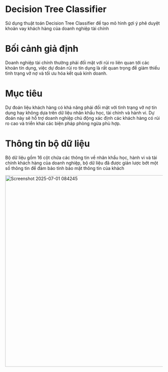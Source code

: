 # Decision Tree Classifier
Sử dụng thuật toán Decision Tree Classifier để tạo mô hình gợi ý phê duyệt khoản vay khách hàng của doanh nghiệp tài chính

# Bối cảnh giả định
Doanh nghiệp tài chính thường phải đối mặt với rủi ro liên quan tới các khoản tín dụng,
việc dự đoán rủi ro tín dụng là rất quan trọng để giảm thiểu tình trạng vỡ nợ và tối ưu hóa kết quả kinh doanh.

# Mục tiêu
Dự đoán liệu khách hàng có khả năng phải đối mặt với tình trạng vỡ nợ tín dụng hay không dựa trên dữ liệu nhân khẩu học, tài chính và hành vi. Dự đoán này sẽ hỗ trợ doanh nghiệp chủ động xác định các khách hàng có rủi ro cao và triển khai các biện pháp phòng ngừa phù hợp.

# Thông tin bộ dữ liệu
Bộ dữ liệu gồm 16 cột chứa các thông tin về nhân khẩu học, hành vi và tài chính khách hàng của doanh nghiệp, bộ dữ liệu đã được giản lược bớt một số thông tin để đảm bảo tính bảo mật thông tin của khách 

<img width="1080" height="611" alt="Screenshot 2025-07-01 084245" src="https://github.com/user-attachments/assets/a1b709dc-4302-4114-9a30-30a5a81489d4" />
